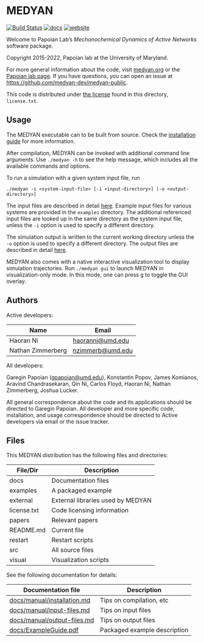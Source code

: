 # MEDYAN

[![Build Status](https://github.com/medyan-dev/MEDYAN/workflows/build/badge.svg)](https://github.com/medyan-dev/MEDYAN/actions)
[![docs](https://img.shields.io/badge/docs-stable-blue.svg)](http://medyan.org/docs/site/index.html)
[![website](https://img.shields.io/website?down_message=medyan.org&up_message=medyan.org&url=http%3A%2F%2Fmedyan.org)](http://medyan.org)

Welcome to Papoian Lab’s *Mechanochemical Dynamics of Active Networks* software package.

Copyright 2015-2022, Papoian lab at the University of Maryland.

For more general information about the code, visit [medyan.org](http://medyan.org) or the [Papoian lab page](http://papoian.chem.umd.edu/). If you have questions, you can open an issue at <https://github.com/medyan-dev/medyan-public>.

This code is distributed under [the license](license.txt) found in this directory, `license.txt`.


## Usage

The MEDYAN executable can to be built from source. Check the [installation guide](docs/manual/installation.md) for more information.

After compilation, MEDYAN can be invoked with additional command line arguments. Use `./medyan -h` to see the help message, which includes all the available commands and options.

To run a simulation with a given system input file, run

```console
./medyan -s <system-input-file> [-i <input-directory>] [-o <output-directory>]
```

The input files are described in detail [here](docs/manual/input-files.md). Example input files for various systems are provided in the `examples` directory. The additional referenced input files are looked up in the same directory as the system input file, unless the `-i` option is used to specify a different directory.

The simulation output is written to the current working directory unless the `-o` option is used to specify a different directory. The output files are described in detail [here](docs/manual/output-files.md).

MEDYAN also comes with a native interactive visualization tool to display simulation trajectories. Run `./medyan gui` to launch MEDYAN in visualization-only mode. In this mode, one can press <kbd>g</kbd> to toggle the GUI overlay.


## Authors

Active developers:

| Name                    | Email             |
|-------------------------|-------------------|
| Haoran Ni               | haoranni@umd.edu  |
| Nathan Zimmerberg       | nzimmerb@umd.edu  |

All developers:

Garegin Papoian (gpapoian@umd.edu), Konstantin Popov, James Komianos, Aravind Chandrasekaran, Qin Ni, Carlos Floyd, Haoran Ni, Nathan Zimmerberg, Joshua Lucker.

All general correspondence about the code and its applications should be directed to Garegin Papoian. All developer and more specific code, installation, and usage correspondence should be directed to Active developers via email or the issue tracker.


## Files

This MEDYAN distribution has the following files and directories:

| File/Dir        | Description                 |
|-----------------|-----------------------------|
| docs            | Documentation files         |
| examples        | A packaged example          |
| external        | External libraries used by MEDYAN |
| license.txt     | Code licensing information  |
| papers          | Relevant papers             |
| README.md       | Current file                |
| restart         | Restart scripts             |
| src             | All source files            |
| visual          | Visualization scripts       |

See the following documentation for details:

| Documentation file      | Description |
|-------------------------|-------------|
| [docs/manual/installation.md](docs/manual/installation.md) | Tips on compilation, etc |
| [docs/manual/input-files.md](docs/manual/input-files.md)   | Tips on input files |
| [docs/manual/output-files.md](docs/manual/output-files.md)   | Tips on output files |
| [docs/ExampleGuide.pdf](docs/ExampleGuide.pdf) | Packaged example description |
